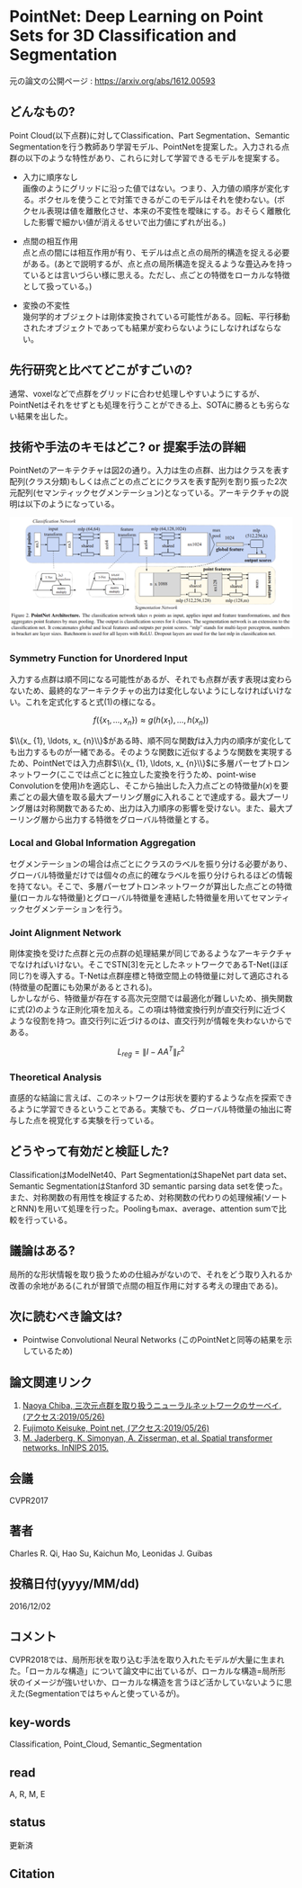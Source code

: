 # PointNet: Deep Learning on Point Sets for 3D Classification and Segmentation

元の論文の公開ページ : https://arxiv.org/abs/1612.00593

## どんなもの?
Point Cloud(以下点群)に対してClassification、Part Segmentation、Semantic Segmentationを行う教師あり学習モデル、PointNetを提案した。入力される点群の以下のような特性があり、これらに対して学習できるモデルを提案する。

- 入力に順序なし  
  画像のようにグリッドに沿った値ではない。つまり、入力値の順序が変化する。ボクセルを使うことで対策できるがこのモデルはそれを使わない。(ボクセル表現は値を離散化させ、本来の不変性を曖昧にする。おそらく離散化した影響で細かい値が消えるせいで出力値にずれが出る。)

- 点間の相互作用  
  点と点の間には相互作用が有り、モデルは点と点の局所的構造を捉える必要がある。(あとで説明するが、点と点の局所構造を捉えるような畳込みを持っているとは言いづらい様に思える。ただし、点ごとの特徴をローカルな特徴として扱っている。)

- 変換の不変性  
  幾何学的オブジェクトは剛体変換されている可能性がある。回転、平行移動されたオブジェクトであっても結果が変わらないようにしなければならない。

## 先行研究と比べてどこがすごいの?
通常、voxelなどで点群をグリッドに合わせ処理しやすいようにするが、PointNetはそれをせずとも処理を行うことができる上、SOTAに勝るとも劣らない結果を出した。

## 技術や手法のキモはどこ? or 提案手法の詳細
PointNetのアーキテクチャは図2の通り。入力は生の点群、出力はクラスを表す配列(クラス分類)もしくは点ごとの点ごとにクラスを表す配列を割り振った2次元配列(セマンティックセグメンテーション)となっている。アーキテクチャの説明は以下のようになっている。

![fig2](img/PDLoPSf3CaS/fig2.png)

### Symmetry Function for Unordered Input
入力する点群は順不同になる可能性があるが、それでも点群が表す表現は変わらないため、最終的なアーキテクチャの出力は変化しないようにしなければいけない。これを定式化すると式(1)の様になる。

$$
f\left(\left\{x_{1}, \ldots, x_{n}\right\}\right) \approx g\left(h\left(x_{1}\right), \ldots, h\left(x_{n}\right)\right) \tag{1}
$$

$\\{x_ {1}, \ldots, x_ {n}\\}$がある時、順不同な関数$f$は入力内の順序が変化しても出力するものが一緒である。そのような関数に近似するような関数を実現するため、PointNetでは入力点群$\\{x_ {1}, \ldots, x_ {n}\\}$に多層パーセプトロンネットワーク(ここでは点ごとに独立した変換を行うため、point-wise Convolutionを使用)$h$を適応し、そこから抽出した入力点ごとの特徴量$h(x)$を要素ごとの最大値を取る最大プーリング層$g$に入れることで達成する。最大プーリング層は対称関数であるため、出力は入力順序の影響を受けない。また、最大プーリング層から出力する特徴をグローバル特徴量とする。

### Local and Global Information Aggregation
セグメンテーションの場合は点ごとにクラスのラベルを振り分ける必要があり、グローバル特徴量だけでは個々の点に的確なラベルを振り分けられるほどの情報を持てない。そこで、多層パーセプトロンネットワークが算出した点ごとの特徴量(ローカルな特徴量)とグローバル特徴量を連結した特徴量を用いてセマンティックセグメンテーションを行う。

### Joint Alignment Network
剛体変換を受けた点群と元の点群の処理結果が同じであるようなアーキテクチャでなければいけない。そこでSTN[3]を元としたネットワークであるT-Net(ほぼ同じ?)を導入する。T-Netは点群座標と特徴空間上の特徴量に対して適応される(特徴量の配置にも効果があるとされる)。  
しかしながら、特徴量が存在する高次元空間では最適化が難しいため、損失関数に式(2)のような正則化項を加える。この項は特徴変換行列が直交行列に近づくような役割を持つ。直交行列に近づけるのは、直交行列が情報を失わないからである。

$$
L_{r e g}=\left\|I-A A^{T}\right\|_{F}^{2} \tag{2}
$$

### Theoretical Analysis
直感的な結論に言えば、このネットワークは形状を要約するような点を探索できるように学習できるということである。実験でも、グローバル特徴量の抽出に寄与した点を視覚化する実験を行っている。

## どうやって有効だと検証した?
ClassificationはModelNet40、Part SegmentationはShapeNet part data set、Semantic SegmentationはStanford 3D semantic parsing data setを使った。また、対称関数の有用性を検証するため、対称関数の代わりの処理候補(ソートとRNN)を用いて処理を行った。Poolingもmax、average、attention sumで比較を行っている。

## 議論はある?
局所的な形状情報を取り扱うための仕組みがないので、それをどう取り入れるか改善の余地がある(これが冒頭で点間の相互作用に対する考えの理由である)。

## 次に読むべき論文は?
- Pointwise Convolutional Neural Networks (このPointNetと同等の結果を示しているため)

## 論文関連リンク
1. [Naoya Chiba, 三次元点群を取り扱うニューラルネットワークのサーベイ, (アクセス:2019/05/26)](https://www.slideshare.net/naoyachiba18/ss-120302579)
2. [Fujimoto Keisuke, Point net, (アクセス:2019/05/26)](https://www.slideshare.net/FujimotoKeisuke/point-net)
3. [M. Jaderberg, K. Simonyan, A. Zisserman, et al. Spatial transformer networks. InNIPS 2015.](https://papers.nips.cc/paper/5854-spatial-transformer-networks.pdf)

## 会議
CVPR2017

## 著者
Charles R. Qi, Hao Su, Kaichun Mo,  Leonidas J. Guibas  

## 投稿日付(yyyy/MM/dd)
2016/12/02

## コメント
CVPR2018では、局所形状を取り込む手法を取り入れたモデルが大量に生まれた。「ローカルな構造」について論文中に出ているが、ローカルな構造=局所形状のイメージが強いせいか、ローカルな構造を言うほど活かしていないように思えた(Segmentationではちゃんと使っているが)。

## key-words
Classification, Point_Cloud, Semantic_Segmentation

## read
A, R, M, E

## status
更新済

## Citation